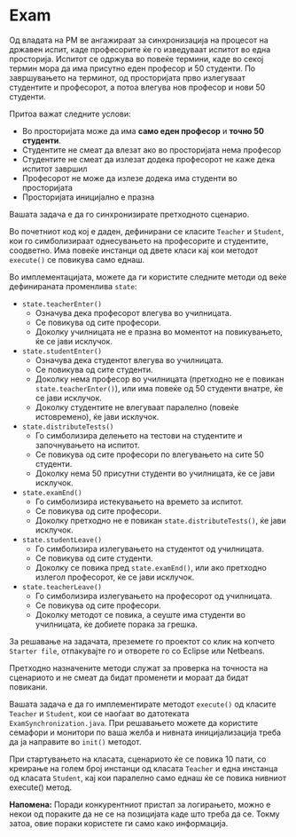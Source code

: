 Exam
====

Од владата на РМ ве ангажираат за синхронизација на процесот на државен испит, каде професорите ќе го изведуваат испитот во една просторија. Испитот се одржува во повеќе термини, каде во секој термин мора да има присутно еден професор и 50 студенти. По завршувањето на терминот, од просторијата прво излегуваат студентите и професорот, а потоа влегува нов професор и нови 50 студенти. 

Притоа важат следните услови:

 - Во просторијата може да има **само еден професор** и **точно 50 студенти**. 
 - Студентите не смеат да влезат ако во просторијата нема професор
 - Студентите не смеат да излезат додека професорот не каже дека испитот завршил
 - Професорот не може да излезе додека има студенти во просторијата
 - Просторијата иницијално е празна

Вашата задача е да го синхронизирате претходното сценарио. 

Во почетниот код кој е даден, дефинирани се класите `Teacher` и `Student`, кои го симболизираат однесувањето на професорите и студентите, соодветно. Има повеќе инстанци од двете класи кај кои методот `execute()` се повикува само еднаш.

Во имплементацијата, можете да ги користите следните методи од веќе дефинираната променлива `state`:

 - `state.teacherEnter()`
    - Означува дека професорот влегува во училницата. 
    - Се повикува од сите професори.
    - Доколку училницата не е празна во моментот на повикувањето, ќе се јави исклучок.
 - `state.studentEnter()`
    - Означува дека студентот влегува во училницата. 
    - Се повикува од сите студенти.
    - Доколку нема професор во училницата (претходно не е повикан `state.teacherEnter()`), или има повеќе од 50 студенти внатре, ќе се јави исклучок.
    - Доколку студентите не влегуваат паралелно (повеќе истовремено), ќе јави исклучок.
 - `state.distributeTests()`
    - Го симболизира делењето на тестови на студентите и започнувањето на испитот.  
    - Се повикува од сите професори по влегувањето на сите 50 студенти.
    - Доколку нема 50 присутни студенти во училницата, ќе се јави исклучок. 
 - `state.examEnd()`
    - Го симболизира истекувањето на времето за испитот. 
    - Се повикува од сите професори. 
    - Доколку претходно не е повикан `state.distributeTests()`, ќе јави исклучок. 
 - `state.studentLeave()`
    - Го симболизира излегувањето на студентот од училницата.  
    - Се повикува од сите студенти. 
    - Доколку се повика пред `state.examEnd()`, или ако претходно излегол професорот, ќе се јави исклучок. 
- `state.teacherLeave()`
    - Го симболизира излегувањето на професорот од училницата.  
    - Се повикува од сите професори.
    - Доколку методот се повика, а сеуште има студенти во училницата, ќе добиете порака за грешка.


За решавање на задачата, преземете го проектот со клик на копчето `Starter file`, отпакувајте го и отворете го со Eclipse или Netbeans.

Претходно назначените методи служат за проверка на точноста на сценариото и не смеат да бидат променети и мораат да бидат повикани.  

Вашата задача е да го имплементирате методот `execute()` од класите `Teacher` и `Student`, кои се наоѓаат во датотеката `ExamSynchronization.java`. При решавањето можете да користите семафори и монитори по ваша желба и нивната иницијализација треба да ја направите во `init()` методот.

При стартувањето на класата, сценариото ќе се повика 10 пати, со креирање на голем број инстанци од класата `Teacher` и една инстанца од класата `Student`, кај кои паралелно само еднаш ќе се повика нивниот execute() метод.

**Напомена:** Поради конкурентниот пристап за логирањето, можно е некои од пораките да не се на позицијата каде што треба да се. Токму затоа, овие пораки користете ги само како информација.